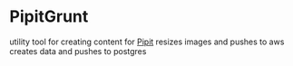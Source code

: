 # PipitGrunt

utility tool for creating content for [Pipit](https://github.com/revisual/Pipit)
resizes images and pushes to aws
creates data and pushes to postgres
